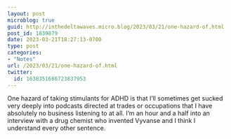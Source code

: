 ```yaml
---
layout: post
microblog: true
guid: http://inthedeltawaves.micro.blog/2023/03/21/one-hazard-of.html
post_id: 1839879
date: 2023-03-21T18:27:13-0700
type: post
categories:
- "Notes"
url: /2023/03/21/one-hazard-of.html
twitter:
  id: 1638351686723837953
---
```

<p>One hazard of taking stimulants for ADHD is that I’ll sometimes get sucked very deeply into podcasts directed at trades or occupations that I have absolutely no business listening to at all. I’m an hour and a half into an interview with a drug chemist who invented Vyvanse and I think I understand every other sentence.</p>
